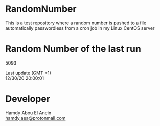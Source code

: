 # RandomNumber    
This is a test repository where a random number is pushed to a file automatically passwordless from a cron job in my Linux CentOS server    
# Random Number of the last run   
5093
      
Last update (GMT +1)    
12/30/20 20:00:01
# Developer    
Hamdy Abou El Anein   
hamdy.aea@protonmail.com
